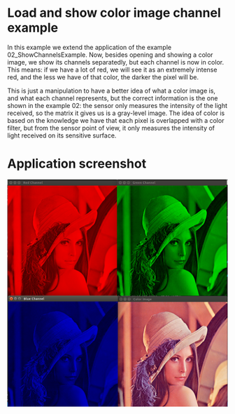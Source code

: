 # Load and show color image channel example
In this example we extend the application of the example 02_ShowChannelsExample.
Now, besides opening and showing a color image, we show its channels separatedly,
but each channel is now in color. This means: if we have a lot of red, we will
see it as an extremely intense red, and the less we have of that color, the darker
the pixel will be.

This is just a manipulation to have a better idea of what a color image is,
and what each channel represents, but the correct information is the one
shown in the example 02: the sensor only measures the intensity of the light
received, so the matrix it gives us is a gray-level image. The idea of color
is based on the knowledge we have that each pixel is overlapped with a color filter,
but from the sensor point of view, it only measures the intensity of light received
on its sensitive surface.

# Application screenshot
![app screenshot](/OpenCVExamples/03_ShowChannelsInColorExample/images/SeparatedChannels.png)